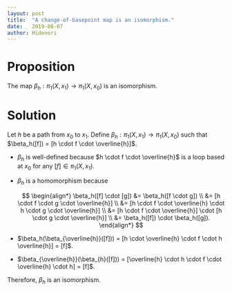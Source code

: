 ```yaml
---
layout: post
title:  "A change-of-basepoint map is an isomorphism."
date:   2019-08-07
author: Hidenori
---
```


# Proposition
The map $\beta_h: \pi_1(X, x_1) \rightarrow \pi_1(X, x_0)$ is an isomorphism.

# Solution
Let $h$ be a path from $x_0$ to $x_1$.
Define $\beta_h: \pi_1(X, x_1) \rightarrow \pi_1(X, x_0)$ such that $\beta_h([f]) = [h \cdot f \cdot \overline{h}]$.

* $\beta_h$ is well-defined because $h \cdot f \cdot \overline{h}$ is a loop based at $x_0$ for any $[f] \in \pi_1(X, x_1)$.
* $\beta_h$ is a homomorphism because

  $$
  \begin{align*}
    \beta_h([f] \cdot [g])
      &= \beta_h([f \cdot g]) \\
      &= [h \cdot f \cdot g \cdot \overline{h}] \\
      &= [h \cdot f \cdot \overline{h} \cdot h \cdot g \cdot \overline{h}] \\
      &= [h \cdot f \cdot \overline{h}] \cdot [h \cdot g \cdot \overline{h}] \\
      &= \beta_h([f]) \cdot \beta_h([g]).
  \end{align*}
  $$

* $\beta_h(\beta_{\overline{h}}([f])) = [h \cdot \overline{h} \cdot f \cdot h \overline{h}] = [f]$.
* $\beta_{\overline{h}}(\beta_{h}([f])) = [\overline{h} \cdot h \cdot f \cdot \overline{h} \cdot h] = [f]$.

Therefore, $\beta_h$ is an isomorphism.
